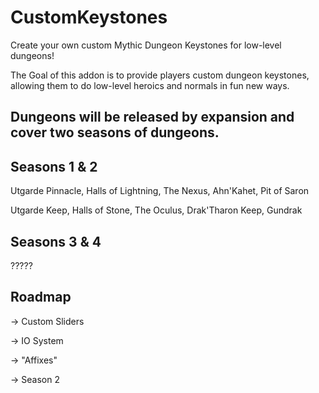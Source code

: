 # CustomKeystones
Create your own custom Mythic Dungeon Keystones for low-level dungeons!


The Goal of this addon is to provide players custom dungeon keystones, allowing them to do low-level heroics and normals in fun new ways.

Dungeons will be released by expansion and cover two seasons of dungeons.
----------------------
Seasons 1 & 2
-------------
Utgarde Pinnacle, Halls of Lightning, The Nexus, Ahn'Kahet, Pit of Saron

Utgarde Keep, Halls of Stone, The Oculus, Drak'Tharon Keep, Gundrak     

Seasons 3 & 4
-------------
?????


Roadmap
-------------
  -> Custom Sliders
  
  -> IO System
  
  -> "Affixes"
  
  -> Season 2

